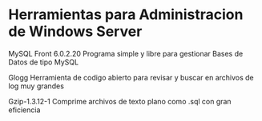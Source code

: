 # Herramientas para Administracion de Windows Server 

MySQL Front 6.0.2.20
Programa simple y libre para gestionar Bases de Datos de tipo MySQL 

Glogg
Herramienta de codigo abierto para revisar y buscar en archivos de log muy grandes 

Gzip-1.3.12-1
Comprime archivos de texto plano como .sql con gran eficiencia 
